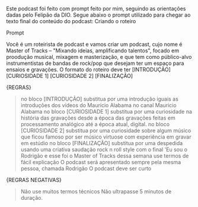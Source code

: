 Este podcast foi feito com prompt feito por mim, seguindo as orientações dadas pelo Felipão da DIO. 
Segue abaixo o prompt utilizado para chegar ao texto final do conteúdo do podcast:
Criando o roteiro

Prompt

Você é um roteirista de podcast e vamos criar um podcast, cujo nome é Master of Tracks – "Mixando ideias, amplificando talentos", focado em proodução musical, mixagem e masterização, e que tem como público-alvo instrumentistas de bandas de rock/pop que desejam ter um espaço para ensaios e gravações.
O formato do roteiro deve ter
[INTRODUÇÃO]
[CURIOSIDADE 1]
[CURIOSIDADE 2]
[FINALIZAÇÃO]

{REGRAS}

> no bloco [INTRODUÇÃO] substitua por uma introdução iguais as introduções dos vídeos do Maurício Alabama no canal Mauricio Alabama
> no bloco [CURIOSIDADE 1] substitua por uma curiosidade na história das gravações desde a época das gravações feitas em processamento analógico até a época atual, digital. 
> no bloco [CURIOSIDADE 2] substitua por uma curiosidade sobre algum músico que ficou famoso por ser músico virtuose com experiência em gravar em estúdio
> no bloco [FINALIZAÇÃO] substitua por uma despedida usando uma criativa saudação rock n roll style com o final 'Eu sou o Rodrigão e esse foi o Master of Tracks dessa semana
> use termos de fácil explicação
> O podcast será apresentado sempre pela mesma pessoa, chamada Rodrigão
> O podcast deve ser curto 

{REGRAS NEGATIVAS}

> Não use muitos termos técnicos
> Não ultrapasse 5 minutos de duração.
